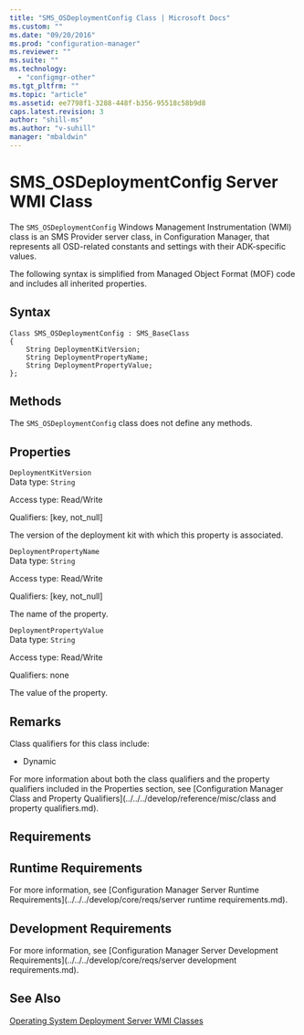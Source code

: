 ```yaml
---
title: "SMS_OSDeploymentConfig Class | Microsoft Docs"
ms.custom: ""
ms.date: "09/20/2016"
ms.prod: "configuration-manager"
ms.reviewer: ""
ms.suite: ""
ms.technology:
  - "configmgr-other"
ms.tgt_pltfrm: ""
ms.topic: "article"
ms.assetid: ee7798f1-3288-448f-b356-95518c58b9d8
caps.latest.revision: 3
author: "shill-ms"
ms.author: "v-suhill"
manager: "mbaldwin"
---
```

# SMS_OSDeploymentConfig Server WMI Class
The `SMS_OSDeploymentConfig` Windows Management Instrumentation (WMI) class is an SMS Provider server class, in Configuration Manager, that represents all OSD-related constants and settings with their ADK-specific values.  

 The following syntax is simplified from Managed Object Format (MOF) code and includes all inherited properties.  

## Syntax  

```  
Class SMS_OSDeploymentConfig : SMS_BaseClass  
{  
    String DeploymentKitVersion;  
    String DeploymentPropertyName;  
    String DeploymentPropertyValue;  
};  

```  

## Methods  
 The `SMS_OSDeploymentConfig` class does not define any methods.  

## Properties  
 `DeploymentKitVersion`  
 Data type: `String`  

 Access type: Read/Write  

 Qualifiers: [key, not_null]  

 The version of the deployment kit with which this property is associated.  

 `DeploymentPropertyName`  
 Data type: `String`  

 Access type: Read/Write  

 Qualifiers: [key, not_null]  

 The name of the property.  

 `DeploymentPropertyValue`  
 Data type: `String`  

 Access type: Read/Write  

 Qualifiers: none  

 The value of the property.  

## Remarks  
 Class qualifiers for this class include:  

-   Dynamic  

 For more information about both the class qualifiers and the property qualifiers included in the Properties section, see [Configuration Manager Class and Property Qualifiers](../../../develop/reference/misc/class and property qualifiers.md).  

## Requirements  

## Runtime Requirements  
 For more information, see [Configuration Manager Server Runtime Requirements](../../../develop/core/reqs/server runtime requirements.md).  

## Development Requirements  
 For more information, see [Configuration Manager Server Development Requirements](../../../develop/core/reqs/server development requirements.md).  

## See Also  
 [Operating System Deployment Server WMI Classes](../../../develop/reference/osd/operating-system-deployment-server-wmi-classes.md)
